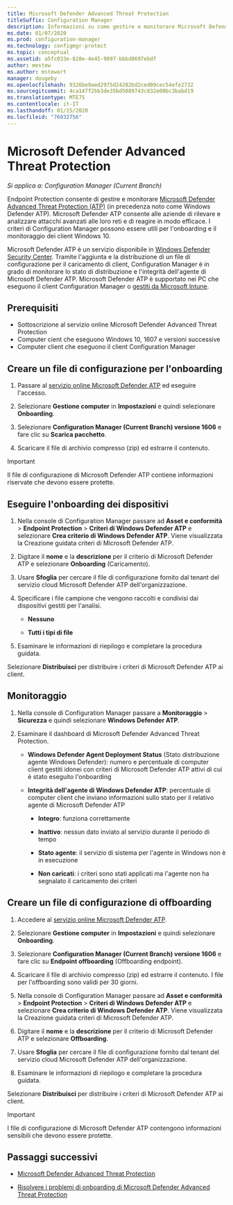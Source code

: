 ```yaml
---
title: Microsoft Defender Advanced Threat Protection
titleSuffix: Configuration Manager
description: Informazioni su come gestire e monitorare Microsoft Defender Advanced Threat Protection, un nuovo servizio che consente alle organizzazioni di rispondere agli attacchi avanzati.
ms.date: 01/07/2020
ms.prod: configuration-manager
ms.technology: configmgr-protect
ms.topic: conceptual
ms.assetid: a5fc033e-828e-4e45-9097-bbbd0697ebdf
author: mestew
ms.author: mstewart
manager: dougeby
ms.openlocfilehash: 9326be9aed2975d24282bd2ced09cec54efe2732
ms.sourcegitcommit: 4ca147f2bb3de35bd5089743c832e00bc3babd19
ms.translationtype: MTE75
ms.contentlocale: it-IT
ms.lasthandoff: 01/15/2020
ms.locfileid: "76032756"
---
```

# <a name="microsoft-defender-advanced-threat-protection"></a>Microsoft Defender Advanced Threat Protection

*Si applica a: Configuration Manager (Current Branch)*

Endpoint Protection consente di gestire e monitorare [Microsoft Defender Advanced Threat Protection (ATP)](https://docs.microsoft.com/windows/security/threat-protection/microsoft-defender-atp/microsoft-defender-advanced-threat-protection) (in precedenza noto come Windows Defender ATP). Microsoft Defender ATP consente alle aziende di rilevare e analizzare attacchi avanzati alle loro reti e di reagire in modo efficace. I criteri di Configuration Manager possono essere utili per l'onboarding e il monitoraggio dei client Windows 10.

Microsoft Defender ATP è un servizio disponibile in [Windows Defender Security Center](https://securitycenter.windows.com). Tramite l'aggiunta e la distribuzione di un file di configurazione per il caricamento di client, Configuration Manager è in grado di monitorare lo stato di distribuzione e l'integrità dell'agente di Microsoft Defender ATP. Microsoft Defender ATP è supportato nei PC che eseguono il client Configuration Manager o [gestiti da Microsoft Intune](https://docs.microsoft.com/intune/protect/advanced-threat-protection).

## <a name="prerequisites"></a>Prerequisiti

- Sottoscrizione al servizio online Microsoft Defender Advanced Threat Protection  
- Computer cient che eseguono Windows 10, 1607 e versioni successive  
- Computer client che eseguono il client Configuration Manager

## <a name="create-an-onboarding-configuration-file"></a>Creare un file di configurazione per l'onboarding  

1. Passare al [servizio online Microsoft Defender ATP](https://securitycenter.windows.com/) ed eseguire l'accesso.

2. Selezionare **Gestione computer** in **Impostazioni** e quindi selezionare **Onboarding**.

3. Selezionare **Configuration Manager (Current Branch) versione 1606** e fare clic su **Scarica pacchetto**.

4. Scaricare il file di archivio compresso (zip) ed estrarre il contenuto.

> [!IMPORTANT]
> Il file di configurazione di Microsoft Defender ATP contiene informazioni riservate che devono essere protette.

## <a name="onboard-devices"></a>Eseguire l'onboarding dei dispositivi

1. Nella console di Configuration Manager passare ad **Asset e conformità** > **Endpoint Protection** > **Criteri di Windows Defender ATP** e selezionare **Crea criterio di Windows Defender ATP**. Viene visualizzata la Creazione guidata criteri di Microsoft Defender ATP.  

2. Digitare il **nome** e la **descrizione** per il criterio di Microsoft Defender ATP e selezionare **Onboarding** (Caricamento).

3. Usare **Sfoglia** per cercare il file di configurazione fornito dal tenant del servizio cloud Microsoft Defender ATP dell'organizzazione.

4. Specificare i file campione che vengono raccolti e condivisi dai dispositivi gestiti per l'analisi.  

   - **Nessuno**

   - **Tutti i tipi di file**  

5. Esaminare le informazioni di riepilogo e completare la procedura guidata.  

Selezionare **Distribuisci** per distribuire i criteri di Microsoft Defender ATP ai client.

## <a name="monitor"></a>Monitoraggio

1. Nella console di Configuration Manager passare a **Monitoraggio** > **Sicurezza** e quindi selezionare **Windows Defender ATP**.  

2. Esaminare il dashboard di Microsoft Defender Advanced Threat Protection.  

    - **Windows Defender Agent Deployment Status** (Stato distribuzione agente Windows Defender): numero e percentuale di computer client gestiti idonei con criteri di Microsoft Defender ATP attivi di cui è stato eseguito l'onboarding  

    - **Integrità dell'agente di Windows Defender ATP**: percentuale di computer client che inviano informazioni sullo stato per il relativo agente di Microsoft Defender ATP  

        - **Integro**: funziona correttamente  

        - **Inattivo**: nessun dato inviato al servizio durante il periodo di tempo  

        - **Stato agente**: il servizio di sistema per l'agente in Windows non è in esecuzione  

        - **Non caricati**: i criteri sono stati applicati ma l'agente non ha segnalato il caricamento dei criteri  

## <a name="create-an-offboarding-configuration-file"></a>Creare un file di configurazione di offboarding  

1. Accedere al [servizio online Microsoft Defender ATP](https://securitycenter.windows.com/).

2. Selezionare **Gestione computer** in **Impostazioni** e quindi selezionare **Onboarding**.  

3. Selezionare **Configuration Manager (Current Branch) versione 1606** e fare clic su **Endpoint offboarding** (Offboarding endpoint).  

4. Scaricare il file di archivio compresso (zip) ed estrarre il contenuto. I file per l'offboarding sono validi per 30 giorni.

5. Nella console di Configuration Manager passare ad **Asset e conformità** > **Endpoint Protection** > **Criteri di Windows Defender ATP** e selezionare **Crea criterio di Windows Defender ATP**. Viene visualizzata la Creazione guidata criteri di Microsoft Defender ATP.  

6. Digitare il **nome** e la **descrizione** per il criterio di Microsoft Defender ATP e selezionare **Offboarding**.

7. Usare **Sfoglia** per cercare il file di configurazione fornito dal tenant del servizio cloud Microsoft Defender ATP dell'organizzazione.

8. Esaminare le informazioni di riepilogo e completare la procedura guidata.  

Selezionare **Distribuisci** per distribuire i criteri di Microsoft Defender ATP ai client.  

> [!IMPORTANT]
> I file di configurazione di Microsoft Defender ATP contengono informazioni sensibili che devono essere protette.

## <a name="next-steps"></a>Passaggi successivi

- [Microsoft Defender Advanced Threat Protection](https://docs.microsoft.com/windows/security/threat-protection/microsoft-defender-atp/microsoft-defender-advanced-threat-protection)

- [Risolvere i problemi di onboarding di Microsoft Defender Advanced Threat Protection](https://docs.microsoft.com/windows/security/threat-protection/microsoft-defender-atp/troubleshoot-onboarding)
